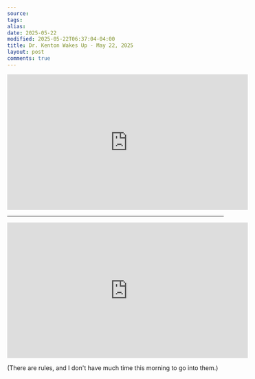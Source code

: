 ```yaml
---
source: 
tags: 
alias: 
date: 2025-05-22
modified: 2025-05-22T06:37:04-04:00
title: Dr. Kenton Wakes Up - May 22, 2025
layout: post
comments: true
---
```


  

<iframe width="560" height="315" src="https://www.youtube.com/embed/S4fNnsmxRxE" title="YouTube video player" frameborder="0" allow="accelerometer; autoplay; clipboard-write; encrypted-media; gyroscope; picture-in-picture; web-share" allowfullscreen></iframe>

---

<iframe width="560" height="315" src="https://www.youtube.com/embed/NYz8xs163YU?si=4GDG6Ye6kHjwgGHr" title="YouTube video player" frameborder="0" allow="accelerometer; autoplay; clipboard-write; encrypted-media; gyroscope; picture-in-picture; web-share" referrerpolicy="strict-origin-when-cross-origin" allowfullscreen></iframe>

(There are rules, and I don't have much time this morning to go into them.)
